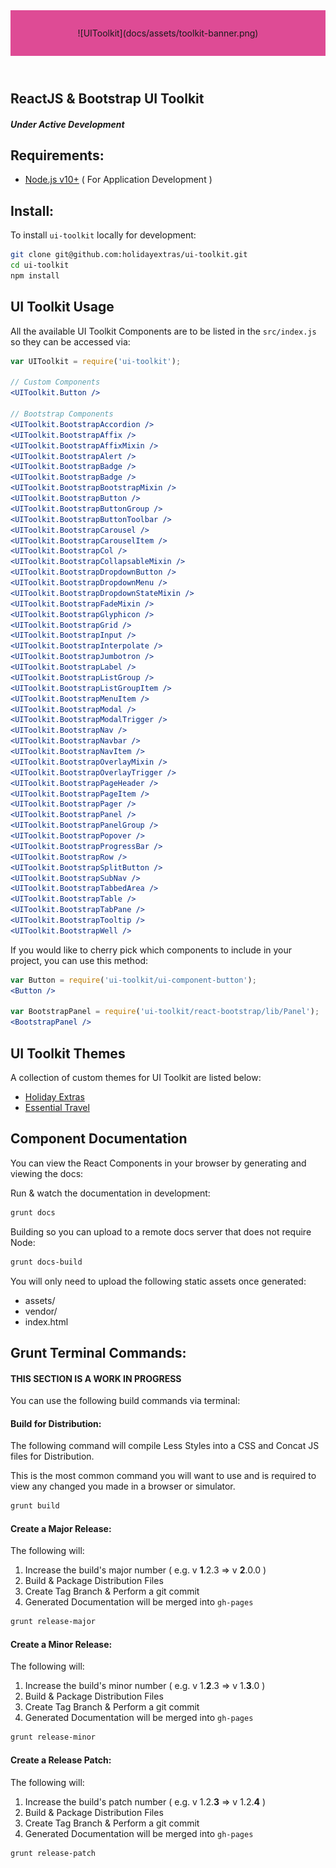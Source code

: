 <header style="background: rgb(222,75,149);padding:2em;text-align:center">
  ![UIToolkit](docs/assets/toolkit-banner.png)
</header>

ReactJS & Bootstrap UI Toolkit
---

##### Under Active Development

Requirements:
---

* [Node.js v10+](http://nodejs.org/) ( For Application Development )

Install:
---

To install `ui-toolkit` locally for development:

```bash
git clone git@github.com:holidayextras/ui-toolkit.git
cd ui-toolkit
npm install
```

UI Toolkit Usage
---

All the available UI Toolkit Components are to be listed in the `src/index.js` so they can be accessed via:

```jsx
var UIToolkit = require('ui-toolkit');

// Custom Components
<UIToolkit.Button />

// Bootstrap Components
<UIToolkit.BootstrapAccordion />
<UIToolkit.BootstrapAffix />
<UIToolkit.BootstrapAffixMixin />
<UIToolkit.BootstrapAlert />
<UIToolkit.BootstrapBadge />
<UIToolkit.BootstrapBadge />
<UIToolkit.BootstrapBootstrapMixin />
<UIToolkit.BootstrapButton />
<UIToolkit.BootstrapButtonGroup />
<UIToolkit.BootstrapButtonToolbar />
<UIToolkit.BootstrapCarousel />
<UIToolkit.BootstrapCarouselItem />
<UIToolkit.BootstrapCol />
<UIToolkit.BootstrapCollapsableMixin />
<UIToolkit.BootstrapDropdownButton />
<UIToolkit.BootstrapDropdownMenu />
<UIToolkit.BootstrapDropdownStateMixin />
<UIToolkit.BootstrapFadeMixin />
<UIToolkit.BootstrapGlyphicon />
<UIToolkit.BootstrapGrid />
<UIToolkit.BootstrapInput />
<UIToolkit.BootstrapInterpolate />
<UIToolkit.BootstrapJumbotron />
<UIToolkit.BootstrapLabel />
<UIToolkit.BootstrapListGroup />
<UIToolkit.BootstrapListGroupItem />
<UIToolkit.BootstrapMenuItem />
<UIToolkit.BootstrapModal />
<UIToolkit.BootstrapModalTrigger />
<UIToolkit.BootstrapNav />
<UIToolkit.BootstrapNavbar />
<UIToolkit.BootstrapNavItem />
<UIToolkit.BootstrapOverlayMixin />
<UIToolkit.BootstrapOverlayTrigger />
<UIToolkit.BootstrapPageHeader />
<UIToolkit.BootstrapPageItem />
<UIToolkit.BootstrapPager />
<UIToolkit.BootstrapPanel />
<UIToolkit.BootstrapPanelGroup />
<UIToolkit.BootstrapPopover />
<UIToolkit.BootstrapProgressBar />
<UIToolkit.BootstrapRow />
<UIToolkit.BootstrapSplitButton />
<UIToolkit.BootstrapSubNav />
<UIToolkit.BootstrapTabbedArea />
<UIToolkit.BootstrapTable />
<UIToolkit.BootstrapTabPane />
<UIToolkit.BootstrapTooltip />
<UIToolkit.BootstrapWell />
```

If you would like to cherry pick which components to include in your project, you can use this method:

```jsx
var Button = require('ui-toolkit/ui-component-button');
<Button />

var BootstrapPanel = require('ui-toolkit/react-bootstrap/lib/Panel');
<BootstrapPanel />
```

UI Toolkit Themes
---
A collection of custom themes for UI Toolkit are listed below:

* [Holiday Extras](https://github.com/holidayextras/ui-brand-hx)
* [Essential Travel](https://github.com/holidayextras/ui-brand-et)

Component Documentation
---

You can view the React Components in your browser by generating and viewing the docs:

Run & watch the documentation in development:
```bash
grunt docs 
```

Building so you can upload to a remote docs server that does not require Node:
```bash
grunt docs-build
```

You will only need to upload the following static assets once generated:

+ assets/
+ vendor/
+ index.html


Grunt Terminal Commands:
---

#### THIS SECTION IS A WORK IN PROGRESS

You can use the following build commands via terminal:

#### Build for Distribution:

The following command will compile Less Styles into a CSS and Concat JS files for Distribution.

This is the most common command you will want to use and is required to view any changed you made in a browser or simulator.

```bash
grunt build
```

#### Create a Major Release:

The following will:

1. Increase the build's major number ( e.g. v __1__.2.3 => v __2__.0.0 )
2. Build & Package Distribution Files
3. Create Tag Branch & Perform a git commit
4. Generated Documentation will be merged into `gh-pages`

```bash
grunt release-major
```

#### Create a Minor Release:

The following will:

1. Increase the build's minor number ( e.g. v 1.__2__.3 => v 1.__3__.0 )
2. Build & Package Distribution Files
3. Create Tag Branch & Perform a git commit
4. Generated Documentation will be merged into `gh-pages`

```bash
grunt release-minor
```

#### Create a Release Patch:

The following will:

1. Increase the build's patch number ( e.g. v 1.2.__3__ => v 1.2.__4__ )
2. Build & Package Distribution Files
3. Create Tag Branch & Perform a git commit
4. Generated Documentation will be merged into `gh-pages`

```bash
grunt release-patch
```
